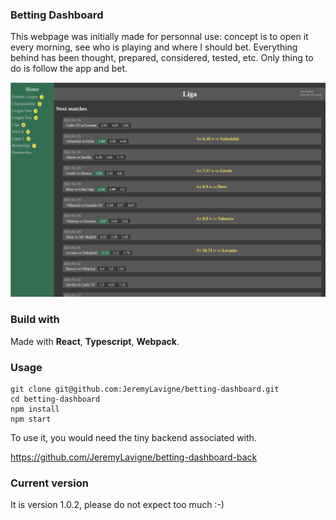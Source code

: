### Betting Dashboard

This webpage was initially made for personnal use: concept is to open it every morning, see who is playing
and where I should bet. Everything behind has been thought, prepared, considered, tested, etc. Only
thing to do is follow the app and bet.

![overview](./src/assets/overview.png)

### Build with

Made with **React**, **Typescript**, **Webpack**.

### Usage

```
git clone git@github.com:JeremyLavigne/betting-dashboard.git
cd betting-dashboard
npm install
npm start
```

To use it, you would need the tiny backend associated with.

https://github.com/JeremyLavigne/betting-dashboard-back

### Current version

It is version 1.0.2, please do not expect too much :-)
